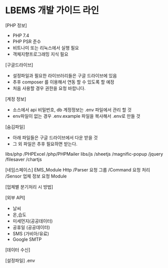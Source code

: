 # LBEMS 개발 가이드 라인

[PHP 정보]
- PHP 7.4 
- PHP PSR 준수
- 비트나미 또는 리눅스에서 실행 필요
- 객체지향프로그래밍 지식 필요 

[구글드라이브]
- 설정파일과 필요한 라이브러리들은 구글 드라이브에 있음
- 추후 composer 를 이용해서 연동 할 수 있도록 할 예정 
- 처음 사용할 경우 권한을 요청 바랍니다.

[계정 정보]
- 소스에서 api 비밀번호, db 계정정보는 .env 파일에서 관리 할 것
- env파일이 없는 경우 .env.example 파일을 복사해서 .env로 만들 것

[숨김파일]
- 아래 파일들은 구글 드라이브에서 다운 받을 것 
- 그 외 파일은 추후 필요하면 받는다.

libs/php
    /PHPExcel
    /php/PHPMailer
libs/js
    /sheetjs
    /magnific-popup
    /jquery
    /filesaver
    /chartjs

[네임스페이스] 
EMS_Module
Http
    /Parser 요청 그룹 
    /Command 요청 처리 
    /Sensor 업체 정보 요청 
Module

[업체별 분기처리 시 방법]

[외부 API]
- 날씨
- 온,습도
- 미세먼지(공공데이터)
- 공휴일 (공공데이터)
- SMS (가비아/유료)
- Google SMTP

[데이터 수신]

[설정파일]
.env
